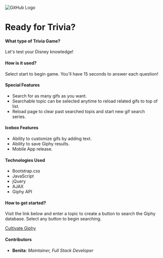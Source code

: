 ![GitHub Logo](/assets/images/readMe_trivia.png)

# Ready for Trivia?

#### What type of Trivia Game?
Let's test your Disney knowledge!

#### How is it used?
Select start to begin game. You'll have 15 seconds to answer each question!

#### Special Features
* Search for as many gifs as you want.
* Searchable topic can be selected anytime to reload related gifs to top of list.
* Reload page to clear past searched topis and start new gif search series. 

#### Icebox Features
* Ability to customize gifs by adding text.
* Ability to save Giphy results.
* Mobile App release.

#### Technologies Used
* Bootstrap.css
* JavaScript
* jQuery
* AJAX
* Giphy API

#### How to get started?
Visit the link below and enter a topic to create a button to search the Giphy database. Select any button to begin searching.

[Cultivate Giphy](https://b3nitajo.github.io/GifTastic/)

#### Contributors
* **Benita**: _Maintainer, Full Stack Developer_